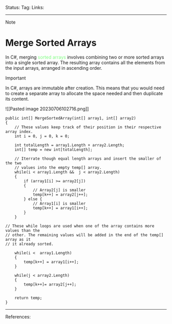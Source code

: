 Status: 
Tag:
Links:

---
> [!note] 
>  # Merge Sorted Arrays

In C#, merging <font style="color:#81fd83">sorted arrays</font> involves combining two or more sorted arrays into a single sorted array. The resulting array contains all the elements from the input arrays, arranged in ascending order.

> [!important] 
> In C#, arrays are immutable after creation. This means that you would need to create a separate array to allocate the space needed and then duplicate its content.

![[Pasted image 20230706102716.png]]

``` run-csharp
public int[] MergeSortedArray(int[] array1, int[] array2)
{
	// These values keep track of their position in their respective array index.
    int i = 0, j = 0, k = 0;

    int totalLength = array1.Length + array2.Length;
    int[] temp = new int[totalLength];

    // Iterrate though equal length arrays and insert the smaller of the two 
    // values into the empty temp[] array.
    while(i < array1.Length &&  j < array2.Length)
    {
        if (array1[i] >= array2[j])
        {
            // Array2[j] is smaller
            temp[k++] = array2[j++];
        } else {
	        // Array1[i] is smaller
            temp[k++] = array1[i++];
        }
    }

// These while loops are used when one of the array contains more values than the
// other. The remaining values will be added in the end of the temp[] array as it
// it already sorted.

    while(i <  array1.Length)
    {
        temp[k++] = array1[i++];
    }

    while(j < array2.Length)
    {
        temp[k++]= array2[j++];
    }

    return temp;
}
```

---
References: